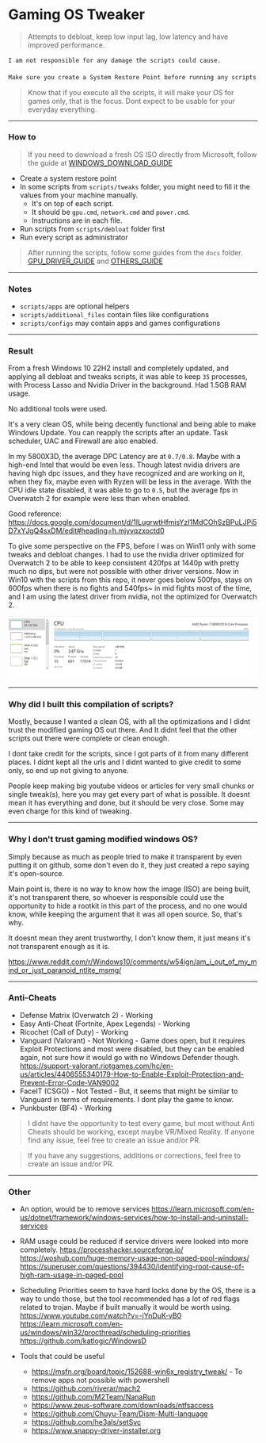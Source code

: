 # Gaming OS Tweaker

> Attempts to debloat, keep low input lag, low latency and have improved performance.

```txt
I am not responsible for any damage the scripts could cause.

Make sure you create a System Restore Point before running any scripts.
```

> Know that if you execute all the scripts, it will make your OS for games only, that is the focus. Dont expect to be usable for your everyday everything.

---

### How to

> If you need to download a fresh OS ISO directly from Microsoft, follow the guide at [WINDOWS_DOWNLOAD_GUIDE](/docs/WINDOWS_DOWNLOAD_GUIDE.md)

- Create a system restore point
- In some scripts from `scripts/tweaks` folder, you might need to fill it the values from your machine manually.
  - It's on top of each script.
  - It should be `gpu.cmd`, `network.cmd` and `power.cmd`.
  - Instructions are in each file.
- Run scripts from `scripts/debloat` folder first
- Run every script as administrator

> After running the scripts, follow some guides from the `docs` folder. [GPU_DRIVER_GUIDE](/docs/GPU_DRIVER_GUIDE.md) and [OTHERS_GUIDE](/docs/OTHERS_GUIDE.md)

---

### Notes

- `scripts/apps` are optional helpers
- `scripts/additional_files` contain files like configurations
- `scripts/configs` may contain apps and games configurations

---

### Result

From a fresh Windows 10 22H2 install and completely updated, and applying all debloat and tweaks scripts, it was able to keep `35` processes, with Process Lasso and Nvidia Driver in the background. Had 1.5GB RAM usage.

No additional tools were used.

It's a very clean OS, while being decently functional and being able to make Windows Update. You can reapply the scripts after an update. Task scheduler, UAC and Firewall are also enabled.

In my 5800X3D, the average DPC Latency are at `0.7/0.8`. Maybe with a high-end Intel that would be even less. Though latest nvidia drivers are having high dpc issues, and they have recognized and are working on it, when they fix, maybe even with Ryzen will be less in the average. With the CPU idle state disabled, it was able to go to `0.5`, but the average fps in Overwatch 2 for example were less than when enabled.

Good reference:  <https://docs.google.com/document/d/1ILugrwtHfmisYzI1MdCOhSzBPuLJPi5D7xYJgQ4sxDM/edit#heading=h.mjyvqzxoctd0>

To give some perspective on the FPS, before I was on Win11 only with some tweaks and debloat changes. I had to use the nvidia driver optimized for Overwatch 2 to be able to keep consistent 420fps at 1440p with pretty much no dips, but were not possible with other driver versions. Now in Win10 with the scripts from this repo, it never goes below 500fps, stays on 600fps when there is no fights and 540fps~ in mid fights most of the time, and I am using the latest driver from nvidia, not the optimized for Overwatch 2.

![processes](./docs/processes.png)

---

### Why did I built this compilation of scripts?

Mostly, because I wanted a clean OS, with all the optimizations and I didnt trust the modified gaming OS out there. And It didnt feel that the other scripts out there were complete or clean enough.

I dont take credit for the scripts, since I got parts of it from many different places. I didnt kept all the urls and I didnt wanted to give credit to some only, so end up not giving to anyone.

People keep making big youtube videos or articles for very small chunks or single tweak(s), here you may get every part of what is possible. It doesnt mean it has everything and done, but it should be very close. Some may even charge for this kind of tweaking.

---

### Why I don't trust gaming modified windows OS?

Simply because as much as people tried to make it transparent by even putting it on github, some don't even do it, they just created a repo saying it's open-source.

Main point is, there is no way to know how the image (ISO) are being built, it's not transparent there, so whoever is responsible could use the opportunity to hide a rootkit in this part of the process, and no one would know, while keeping the argument that it was all open source. So, that's why.

It doesnt mean they arent trustworthy, I don't know them, it just means it's not transparent enough as it is.

<https://www.reddit.com/r/Windows10/comments/w54ign/am_i_out_of_my_mind_or_just_paranoid_ntlite_msmg/>

---

### Anti-Cheats

- Defense Matrix (Overwatch 2) - Working
- Easy Anti-Cheat (Fortnite, Apex Legends) - Working
- Ricochet (Call of Duty) - Working
- Vanguard (Valorant) - Not Working - Game does open, but it requires Exploit Protections and most were disabled, but they can be enabled again, not sure how it would go with no Windows Defender though. <https://support-valorant.riotgames.com/hc/en-us/articles/4406555340179-How-to-Enable-Exploit-Protection-and-Prevent-Error-Code-VAN9002>
- FaceIT (CSGO) - Not Tested - But, it seems that might be similar to Vanguard in terms of requirements. I dont play the game to know.
- Punkbuster (BF4) - Working

> I didnt have the opportunity to test every game, but most without Anti Cheats should be working, except maybe VR/Mixed Reality. If anyone find any issue, feel free to create an issue and/or PR.

> If you have any suggestions, additions or corrections, feel free to create an issue and/or PR.

---

### Other

- An option, would be to remove services <https://learn.microsoft.com/en-us/dotnet/framework/windows-services/how-to-install-and-uninstall-services>
- RAM usage could be reduced if service drivers were looked into more completely. <https://processhacker.sourceforge.io/> <https://woshub.com/huge-memory-usage-non-paged-pool-windows/> <https://superuser.com/questions/394430/identifying-root-cause-of-high-ram-usage-in-paged-pool>
- Scheduling Priorities seem to have hard locks done by the OS, there is a way to undo those, but the tool recommended has a lot of red flags related to trojan. Maybe if built manually it would be worth using. <https://www.youtube.com/watch?v=-jYnDuK-vB0> <https://learn.microsoft.com/en-us/windows/win32/procthread/scheduling-priorities> <https://github.com/katlogic/WindowsD>

- Tools that could be useful
  - <https://msfn.org/board/topic/152688-win6x_registry_tweak/> - To remove apps not possible with powershell
  - <https://github.com/riverar/mach2>
  - <https://github.com/M2Team/NanaRun>
  - <https://www.zeus-software.com/downloads/ntfsaccess>
  - <https://github.com/Chuyu-Team/Dism-Multi-language>
  - <https://github.com/he3als/setSvc>
  - <https://www.snappy-driver-installer.org>
